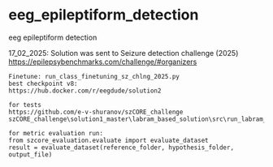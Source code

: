 # eeg_epileptiform_detection
 eeg epileptiform detection 

17_02_2025:
    Solution was sent to Seizure detection challenge (2025)
    https://epilepsybenchmarks.com/challenge/#organizers
    
    
    Finetune: run_class_finetuning_sz_chlng_2025.py
    best checkpoint v8: 
    https://hub.docker.com/r/eegdude/solution2

    for tests 
    https://github.com/e-v-shuranov/szCORE_challenge
    szCORE_challenge\solution1_master\labram_based_solution\src\run_labram_based_test.py
    
    for metric evaluation run:
    from szcore_evaluation.evaluate import evaluate_dataset
    result = evaluate_dataset(reference_folder, hypothesis_folder, output_file)

